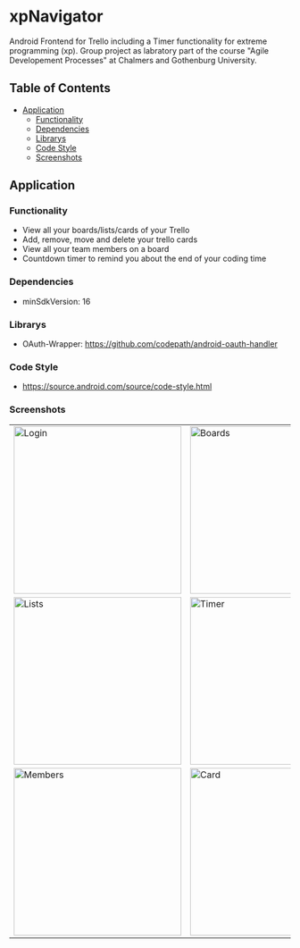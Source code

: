 # xpNavigator

Android Frontend for Trello including a Timer functionality for extreme programming (xp).
Group project as labratory part of the course "Agile Developement Processes" at Chalmers and Gothenburg University.

<!-- [toc] -->
## Table of Contents

   * [Application](#application)
     * [Functionality](#functionality)
     * [Dependencies](#dependencies)
     * [Librarys](#librarys)
     * [Code Style](#code-style)
     * [Screenshots](#screenshots)

<!-- [toc] -->
## Application

### Functionality
* View all your boards/lists/cards of your Trello
* Add, remove, move and delete your trello cards
* View all your team members on a board
* Countdown timer to remind you about the end of your coding time

### Dependencies
* minSdkVersion: 16

### Librarys
* OAuth-Wrapper: https://github.com/codepath/android-oauth-handler

### Code Style 
* https://source.android.com/source/code-style.html

### Screenshots

<table>
  <tr>
    <td> 
      <a href="http://indidude.de/stuff/xpNavigator-login.png">
        <img src="http://indidude.de/stuff/xpNavigator-login_small.png" alt="Login" width=300px/>
      </a>
    </td>
    <td> 
      <a href="http://indidude.de/stuff/xpNavigator-boards.png">
        <img src="http://indidude.de/stuff/xpNavigator-boards_small_2.0.png" alt="Boards" width=300px/>
      </a>
    </td>
  </tr>
  <tr>
    <td> 
      <a href="http://indidude.de/stuff/xpNavigator-lists.png">
        <img src="http://indidude.de/stuff/xpNavigator-lists_small.png" alt="Lists" width=300px/>
      </a>
    </td>
    <td> 
      <a href="http://indidude.de/stuff/xpNavigator-timer.png">
        <img src="http://indidude.de/stuff/xpNavigator-timer_small.png" alt="Timer" width=300px/>
      </a>
    </td>
  </tr>
  <tr>
    <td> 
      <a href="http://indidude.de/stuff/xpNavigator-members.png">
        <img src="http://indidude.de/stuff/xpNavigator-members_small.png" alt="Members" width=300px/>
      </a>
    </td>
    <td> 
      <a href="http://indidude.de/stuff/xpNavigator-card.png">
        <img src="http://indidude.de/stuff/xpNavigator-card_small.png" alt="Card" width=300px/>
      </a>
    </td>
  </tr>
</table>
